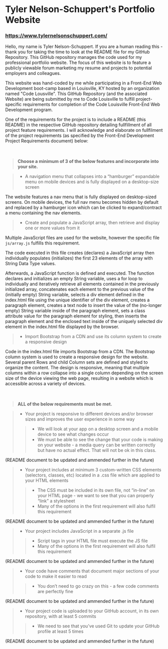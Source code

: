 # Tyler Nelson-Schuppert's Portfolio Website
### https://www.tylernelsonschuppert.com/

Hello, my name is Tyler Nelson-Schuppert.  If you are a human reading this - thank you for taking the time to look at the README file for my GitHub Repository.  This GitHub repository manages the code used for my professional portfolio website.  The focus of this website is to feature a publicly viewable forum marketing my resume and projects to potential employers and colleagues.

This website was hand-coded by me while participating in a Front-End Web Development boot-camp based in Louisville, KY hosted by an organization named "Code Lousville".  This GitHub Repository (and the associated Website) are being submitted by me to Code Louisville to fulfill project-specific requirements for completion of the Code Louisville Front-End Web Development program.

One of the requirements for the project is to include a README (this README) in the respective GitHub repository detailing fullfillment of all project feature requirements.  I will acknowledge and elaborate on fullfilment of the project requirements (as specified by the Front-End Development Project Requirements document) below:
<br />
<br />
<br />

> __Choose a minimum of 3 of the below features and incorporate into your site.__

> * A navigation menu that collapses into a “hamburger” expandable menu on mobile devices and is fully displayed on a desktop-size screen

The website features a nav menu that is fully displayed on desktop-sized screens.  On mobile devices, the full nav menu becomes hidden by default and replaced by a hamburger icon which can be clicked to expand/contract a menu containing the nav elements.

> * Create and populate a JavaScript array, then retrieve and display one or more values from it

Multiple JavaScript files are used for the website, however the specific file ```js/array.js``` fulfills this requirement.

The code executed in this file creates (declares) a JavaScript array then individually populates (initializes) the first 23 elements of the array with String Data Type values.

Afterwards, a JavaScript function is defined and executed.  The function declares and initializes an empty String variable, uses a for loop to individually and iteratively retrieve all elements contained in the previously initialized array, concatenates each element to the previous value of the (initially empty) String variable, selects a div element defined in the index.html file using the unique identifier of the div element, creates a paragraph element, creates a text node to insert the value of the (no-longer empty) String variable inside of the paragraph element, sets a class attribute value for the paragraph element for styling, then inserts the paragraph element and the enclosed text inside of the uniquely selected div element in the index.html file displayed by the browser.

> * Import Bootstrap from a CDN and use its column system to create a responsive design

Code in the index.html file imports Bootstrap from a CDN.  The Bootstrap column system is used to create a responsive design for the website.  Several parent Rows and child Column sets are defined and styled to organize the content.  The design is responsive, meaning that multiple columns within a row collapse into a single column depending on the screen size of the device viewing the web page, resulting in a website which is accessible across a variety of devices.
<br />
<br />
<br />

> __ALL of the below requirements must be met.__

> * Your project is responsive to different devices and/or browser sizes and improves the user experience in some way
> > * We will look at your app on a desktop screen and a mobile device to see what changes occur<br />
> > * We must be able to see the change that your code is making on your website - a media query can be written correctly but have no actual effect. That will not be ok in this class.

(README document to be updated and ammended further in the future)

> * Your project includes at minimum 3 custom-written CSS elements (selectors, classes, etc) located in a .css file which are applied to your HTML elements
> > * The CSS must be included in its own file, not “in-line” on your HTML page - we want to see that you can properly “link” a stylesheet<br />
> > * Many of the options in the first requirement will also fulfil this requirement

(README document to be updated and ammended further in the future)

> * Your project includes JavaScript in a separate .js file
> > * Script tags in your HTML file must execute the JS file<br />
> > * Many of the options in the first requirement will also fulfil this requirement

(README document to be updated and ammended further in the future)

> * Your code have comments that document major sections of your code to make it easier to read<br />
> > * You don’t need to go crazy on this - a few code comments are perfectly fine

(README document to be updated and ammended further in the future)

> * Your project code is uploaded to your GitHub account, in its own repository, with at least 5 commits<br />
> > * We need to see that you’ve used Git to update your GitHub profile at least 5 times

(README document to be updated and ammended further in the future)